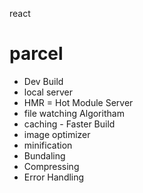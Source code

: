 react

# parcel
- Dev Build
- local server
- HMR = Hot Module Server
- file watching Algoritham 
- caching - Faster Build
- image optimizer
- minification
- Bundaling
- Compressing
- Error Handling


